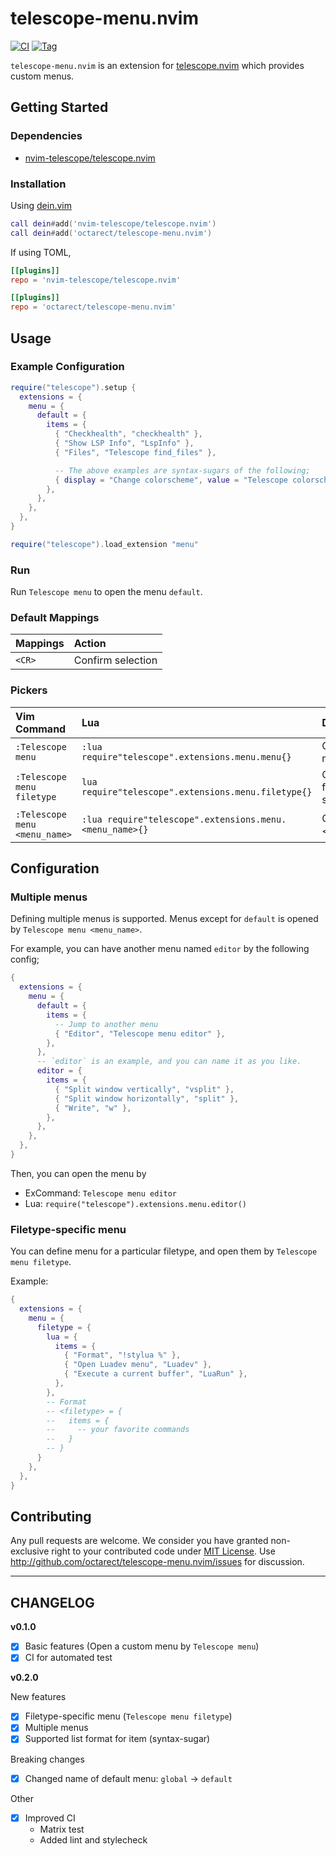 # telescope-menu.nvim

[![CI](https://github.com/octarect/telescope-menu.nvim/actions/workflows/ci.yml/badge.svg)](https://github.com/octarect/telescope-menu.nvim/actions/workflows/ci.yml)
[![Tag](https://img.shields.io/github/v/tag/octarect/telescope-menu.nvim)](https://github.com/octarect/telescope-menu.nvim/tags)

`telescope-menu.nvim` is an extension for [telescope.nvim](https://github.com/nvim-telescope/telescope.nvim) which provides custom menus.

## Getting Started

### Dependencies

- [nvim-telescope/telescope.nvim](https://github.com/nvim-telescope/telescope.nvim)

### Installation

Using [dein.vim](https://github.com/Shougo/dein.vim)

```lua
call dein#add('nvim-telescope/telescope.nvim')
call dein#add('octarect/telescope-menu.nvim')
```

If using TOML,

```toml
[[plugins]]
repo = 'nvim-telescope/telescope.nvim'

[[plugins]]
repo = 'octarect/telescope-menu.nvim'
```

## Usage

### Example Configuration

```lua
require("telescope").setup {
  extensions = {
    menu = {
      default = {
        items = {
          { "Checkhealth", "checkhealth" },
          { "Show LSP Info", "LspInfo" },
          { "Files", "Telescope find_files" },

          -- The above examples are syntax-sugars of the following;
          { display = "Change colorscheme", value = "Telescope colorscheme" },
        },
      },
    },
  },
}

require("telescope").load_extension "menu"
```

### Run

Run `Telescope menu` to open the menu `default`.

### Default Mappings

| Mappings | Action            |
|:---------|:------------------|
| `<CR>`   | Confirm selection |

### Pickers

| Vim Command                   | Lua                                                   | Description                 |
|:------------------------------|:------------------------------------------------------|:----------------------------|
| `:Telescope menu`             | `:lua require"telescope".extensions.menu.menu{}`      | Open default menu           |
| `:Telescope menu filetype`         | `lua require"telescope".extensions.menu.filetype{}`     | Open filetype-specific menu |
| `:Telescope menu <menu_name>` | `:lua require"telescope".extensions.menu.<menu_name>{}` | Open <menu_name>            |

## Configuration

### Multiple menus

Defining multiple menus is supported. Menus except for `default` is opened by `Telescope menu <menu_name>`.

For example, you can have another menu named `editor` by the following config;

```lua
{
  extensions = {
    menu = {
      default = {
        items = {
          -- Jump to another menu
          { "Editor", "Telescope menu editor" },
        },
      },
      -- `editor` is an example, and you can name it as you like.
      editor = {
        items = {
          { "Split window vertically", "vsplit" },
          { "Split window horizontally", "split" },
          { "Write", "w" },
        },
      },
    },
  },
}
```

Then, you can open the menu by

- ExCommand: `Telescope menu editor`
- Lua: `require("telescope").extensions.menu.editor()`

### Filetype-specific menu

You can define menu for a particular filetype, and open them by `Telescope menu filetype`.

Example:

```lua
{
  extensions = {
    menu = {
      filetype = {
        lua = {
          items = {
            { "Format", "!stylua %" },
            { "Open Luadev menu", "Luadev" },
            { "Execute a current buffer", "LuaRun" },
          },
        },
        -- Format
        -- <filetype> = {
        --   items = {
        --     -- your favorite commands
        --   }
        -- }
      }
    },
  },
}
```

## Contributing

Any pull requests are welcome. We consider you have granted non-exclusive right to your contributed code under [MIT License](https://github.com/octarect/telescope-menu.nvim/blob/master/LICENSE). Use http://github.com/octarect/telescope-menu.nvim/issues for discussion.

---

## CHANGELOG

**v0.1.0**

- [x] Basic features (Open a custom menu by `Telescope menu`)
- [x] CI for automated test

**v0.2.0**

New features
- [x] Filetype-specific menu (`Telescope menu filetype`)
- [x] Multiple menus
- [x] Supported list format for item (syntax-sugar)

Breaking changes
- [x] Changed name of default menu: `global` -> `default`

Other
- [x] Improved CI
  - Matrix test
  - Added lint and stylecheck
